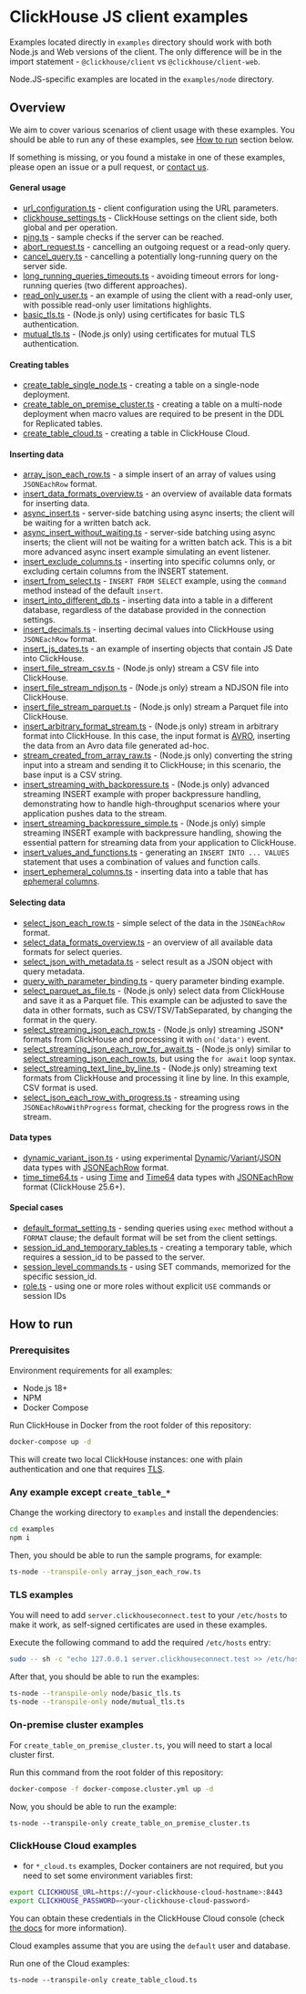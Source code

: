 # ClickHouse JS client examples

Examples located directly in `examples` directory should work with both Node.js and Web versions of the client.
The only difference will be in the import statement - `@clickhouse/client` vs `@clickhouse/client-web`.

Node.JS-specific examples are located in the `examples/node` directory.

## Overview

We aim to cover various scenarios of client usage with these examples. You should be able to run any of these examples, see [How to run](#how-to-run) section below.

If something is missing, or you found a mistake in one of these examples, please open an issue or a pull request, or [contact us](../README.md#contact-us).

#### General usage

- [url_configuration.ts](url_configuration.ts) - client configuration using the URL parameters.
- [clickhouse_settings.ts](clickhouse_settings.ts) - ClickHouse settings on the client side, both global and per operation.
- [ping.ts](ping.ts) - sample checks if the server can be reached.
- [abort_request.ts](abort_request.ts) - cancelling an outgoing request or a read-only query.
- [cancel_query.ts](cancel_query.ts) - cancelling a potentially long-running query on the server side.
- [long_running_queries_timeouts.ts](long_running_queries_timeouts.ts) - avoiding timeout errors for long-running queries (two different approaches).
- [read_only_user.ts](read_only_user.ts) - an example of using the client with a read-only user, with possible read-only user limitations highlights.
- [basic_tls.ts](node/basic_tls.ts) - (Node.js only) using certificates for basic TLS authentication.
- [mutual_tls.ts](node/mutual_tls.ts) - (Node.js only) using certificates for mutual TLS authentication.

#### Creating tables

- [create_table_single_node.ts](create_table_single_node.ts) - creating a table on a single-node deployment.
- [create_table_on_premise_cluster.ts](create_table_on_premise_cluster.ts) - creating a table on a multi-node deployment when macro values are required to be present in the DDL for Replicated tables.
- [create_table_cloud.ts](create_table_cloud.ts) - creating a table in ClickHouse Cloud.

#### Inserting data

- [array_json_each_row.ts](array_json_each_row.ts) - a simple insert of an array of values using `JSONEachRow` format.
- [insert_data_formats_overview.ts](insert_data_formats_overview.ts) - an overview of available data formats for inserting data.
- [async_insert.ts](async_insert.ts) - server-side batching using async inserts; the client will be waiting for a written batch ack.
- [async_insert_without_waiting.ts](async_insert_without_waiting.ts) - server-side batching using async inserts; the client will not be waiting for a written batch ack. This is a bit more advanced async insert example simulating an event listener.
- [insert_exclude_columns.ts](insert_exclude_columns.ts) - inserting into specific columns only, or excluding certain columns from the INSERT statement.
- [insert_from_select.ts](insert_from_select.ts) - `INSERT FROM SELECT` example, using the `command` method instead of the default `insert`.
- [insert_into_different_db.ts](insert_into_different_db.ts) - inserting data into a table in a different database, regardless of the database provided in the connection settings.
- [insert_decimals.ts](insert_decimals.ts) - inserting decimal values into ClickHouse using `JSONEachRow` format.
- [insert_js_dates.ts](insert_js_dates.ts) - an example of inserting objects that contain JS Date into ClickHouse.
- [insert_file_stream_csv.ts](node/insert_file_stream_csv.ts) - (Node.js only) stream a CSV file into ClickHouse.
- [insert_file_stream_ndjson.ts](node/insert_file_stream_ndjson.ts) - (Node.js only) stream a NDJSON file into ClickHouse.
- [insert_file_stream_parquet.ts](node/insert_file_stream_parquet.ts) - (Node.js only) stream a Parquet file into ClickHouse.
- [insert_arbitrary_format_stream.ts](node/insert_arbitrary_format_stream.ts) - (Node.js only) stream in arbitrary format into ClickHouse. In this case, the input format is [AVRO](https://clickhouse.com/docs/interfaces/formats/Avro), inserting the data from an Avro data file generated ad-hoc.
- [stream_created_from_array_raw.ts](node/stream_created_from_array_raw.ts) - (Node.js only) converting the string input into a stream and sending it to ClickHouse; in this scenario, the base input is a CSV string.
- [insert_streaming_with_backpressure.ts](node/insert_streaming_with_backpressure.ts) - (Node.js only) advanced streaming INSERT example with proper backpressure handling, demonstrating how to handle high-throughput scenarios where your application pushes data to the stream.
- [insert_streaming_backpressure_simple.ts](node/insert_streaming_backpressure_simple.ts) - (Node.js only) simple streaming INSERT example with backpressure handling, showing the essential pattern for streaming data from your application to ClickHouse.
- [insert_values_and_functions.ts](insert_values_and_functions.ts) - generating an `INSERT INTO ... VALUES` statement that uses a combination of values and function calls.
- [insert_ephemeral_columns.ts](insert_ephemeral_columns.ts) - inserting data into a table that has [ephemeral columns](https://clickhouse.com/docs/en/sql-reference/statements/create/table#ephemeral).

#### Selecting data

- [select_json_each_row.ts](select_json_each_row.ts) - simple select of the data in the `JSONEachRow` format.
- [select_data_formats_overview.ts](select_data_formats_overview.ts) - an overview of all available data formats for select queries.
- [select_json_with_metadata.ts](select_json_with_metadata.ts) - select result as a JSON object with query metadata.
- [query_with_parameter_binding.ts](query_with_parameter_binding.ts) - query parameter binding example.
- [select_parquet_as_file.ts](node/select_parquet_as_file.ts) - (Node.js only) select data from ClickHouse and save it as a Parquet file. This example can be adjusted to save the data in other formats, such as CSV/TSV/TabSeparated, by changing the format in the query.
- [select_streaming_json_each_row.ts](node/select_streaming_json_each_row.ts) - (Node.js only) streaming JSON\* formats from ClickHouse and processing it with `on('data')` event.
- [select_streaming_json_each_row_for_await.ts](node/select_streaming_json_each_row_for_await.ts) - (Node.js only) similar to [select_streaming_json_each_row.ts](node/select_streaming_json_each_row.ts), but using the `for await` loop syntax.
- [select_streaming_text_line_by_line.ts](node/select_streaming_text_line_by_line.ts) - (Node.js only) streaming text formats from ClickHouse and processing it line by line. In this example, CSV format is used.
- [select_json_each_row_with_progress.ts](node/select_json_each_row_with_progress.ts) - streaming using `JSONEachRowWithProgress` format, checking for the progress rows in the stream.

#### Data types

- [dynamic_variant_json.ts](./dynamic_variant_json.ts) - using experimental [Dynamic](https://clickhouse.com/docs/en/sql-reference/data-types/dynamic)/[Variant](https://clickhouse.com/docs/en/sql-reference/data-types/variant)/[JSON](https://clickhouse.com/docs/en/sql-reference/data-types/newjson) data types with [JSONEachRow](https://clickhouse.com/docs/en/interfaces/formats#jsoneachrow) format.
- [time_time64.ts](./time_time64.ts) - using [Time](https://clickhouse.com/docs/en/sql-reference/data-types/time) and [Time64](https://clickhouse.com/docs/en/sql-reference/data-types/time64) data types with [JSONEachRow](https://clickhouse.com/docs/en/interfaces/formats#jsoneachrow) format (ClickHouse 25.6+).

#### Special cases

- [default_format_setting.ts](default_format_setting.ts) - sending queries using `exec` method without a `FORMAT` clause; the default format will be set from the client settings.
- [session_id_and_temporary_tables.ts](session_id_and_temporary_tables.ts) - creating a temporary table, which requires a session_id to be passed to the server.
- [session_level_commands.ts](session_level_commands.ts) - using SET commands, memorized for the specific session_id.
- [role.ts](role.ts) - using one or more roles without explicit `USE` commands or session IDs

## How to run

### Prerequisites

Environment requirements for all examples:

- Node.js 18+
- NPM
- Docker Compose

Run ClickHouse in Docker from the root folder of this repository:

```bash
docker-compose up -d
```

This will create two local ClickHouse instances: one with plain authentication and one that requires [TLS](#tls-examples).

### Any example except `create_table_*`

Change the working directory to `examples` and install the dependencies:

```sh
cd examples
npm i
```

Then, you should be able to run the sample programs, for example:

```sh
ts-node --transpile-only array_json_each_row.ts
```

### TLS examples

You will need to add `server.clickhouseconnect.test` to your `/etc/hosts` to make it work, as self-signed certificates are used in these examples.

Execute the following command to add the required `/etc/hosts` entry:

```bash
sudo -- sh -c "echo 127.0.0.1 server.clickhouseconnect.test >> /etc/hosts"
```

After that, you should be able to run the examples:

```bash
ts-node --transpile-only node/basic_tls.ts
ts-node --transpile-only node/mutual_tls.ts
```

### On-premise cluster examples

For `create_table_on_premise_cluster.ts`, you will need to start a local cluster first.

Run this command from the root folder of this repository:

```sh
docker-compose -f docker-compose.cluster.yml up -d
```

Now, you should be able to run the example:

```
ts-node --transpile-only create_table_on_premise_cluster.ts
```

### ClickHouse Cloud examples

- for `*_cloud.ts` examples, Docker containers are not required, but you need to set some environment variables first:

```sh
export CLICKHOUSE_URL=https://<your-clickhouse-cloud-hostname>:8443
export CLICKHOUSE_PASSWORD=<your-clickhouse-cloud-password>
```

You can obtain these credentials in the ClickHouse Cloud console (check [the docs](https://clickhouse.com/docs/en/integrations/language-clients/javascript#gather-your-connection-details) for more information).

Cloud examples assume that you are using the `default` user and database.

Run one of the Cloud examples:

```
ts-node --transpile-only create_table_cloud.ts
```
